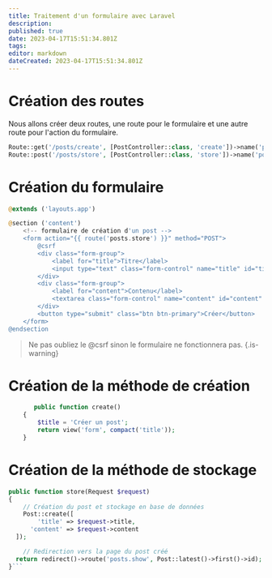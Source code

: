 ```yaml
---
title: Traitement d'un formulaire avec Laravel
description: 
published: true
date: 2023-04-17T15:51:34.801Z
tags: 
editor: markdown
dateCreated: 2023-04-17T15:51:34.801Z
---
```


# Création des routes
Nous allons créer deux routes, une route pour le formulaire et une autre route pour l'action du formulaire.

```php
Route::get('/posts/create', [PostController::class, 'create'])->name('posts.create');
Route::post('/posts/store', [PostController::class, 'store'])->name('posts.store');
```

# Création du formulaire
```php
@extends ('layouts.app')

@section ('content')
    <!-- formulaire de création d'un post -->
    <form action="{{ route('posts.store') }}" method="POST">
        @csrf
        <div class="form-group">
            <label for="title">Titre</label>
            <input type="text" class="form-control" name="title" id="title" placeholder="Titre">
        </div>
        <div class="form-group">
            <label for="content">Contenu</label>
            <textarea class="form-control" name="content" id="content" rows="3"></textarea>
        </div>
        <button type="submit" class="btn btn-primary">Créer</button>
    </form>
@endsection
```
> Ne pas oubliez le @csrf sinon le formulaire ne fonctionnera pas.
{.is-warning}

# Création de la méthode de création
```php
	   public function create()
    {
        $title = 'Créer un post';
        return view('form', compact('title'));
    }
```

# Création de la méthode de stockage
```php
public function store(Request $request)
{
	// Création du post et stockage en base de données
	Post::create([
  		'title' => $request->title,
      'content' => $request->content
  ]);

	// Redirection vers la page du post créé
  return redirect()->route('posts.show', Post::latest()->first()->id);
}```